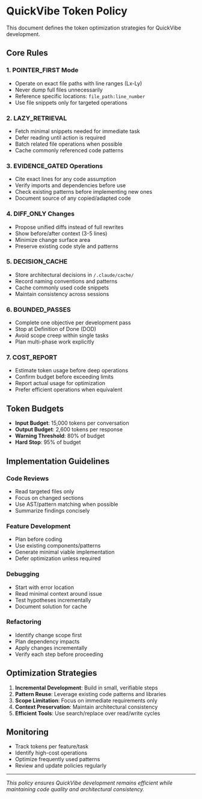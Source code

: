 # QuickVibe Token Policy

This document defines the token optimization strategies for QuickVibe development.

## Core Rules

### 1. POINTER_FIRST Mode
- Operate on exact file paths with line ranges (Lx-Ly)
- Never dump full files unnecessarily
- Reference specific locations: `file_path:line_number`
- Use file snippets only for targeted operations

### 2. LAZY_RETRIEVAL
- Fetch minimal snippets needed for immediate task
- Defer reading until action is required
- Batch related file operations when possible
- Cache commonly referenced code patterns

### 3. EVIDENCE_GATED Operations
- Cite exact lines for any code assumption
- Verify imports and dependencies before use
- Check existing patterns before implementing new ones
- Document source of any copied/adapted code

### 4. DIFF_ONLY Changes
- Propose unified diffs instead of full rewrites
- Show before/after context (3-5 lines)
- Minimize change surface area
- Preserve existing code style and patterns

### 5. DECISION_CACHE
- Store architectural decisions in `/.claude/cache/`
- Record naming conventions and patterns
- Cache commonly used code snippets
- Maintain consistency across sessions

### 6. BOUNDED_PASSES
- Complete one objective per development pass
- Stop at Definition of Done (DOD)
- Avoid scope creep within single tasks
- Plan multi-phase work explicitly

### 7. COST_REPORT
- Estimate token usage before deep operations
- Confirm budget before exceeding limits
- Report actual usage for optimization
- Prefer efficient operations when equivalent

## Token Budgets

- **Input Budget**: 15,000 tokens per conversation
- **Output Budget**: 2,600 tokens per response
- **Warning Threshold**: 80% of budget
- **Hard Stop**: 95% of budget

## Implementation Guidelines

### Code Reviews
- Read targeted files only
- Focus on changed sections
- Use AST/pattern matching when possible
- Summarize findings concisely

### Feature Development
- Plan before coding
- Use existing components/patterns
- Generate minimal viable implementation
- Defer optimization unless required

### Debugging
- Start with error location
- Read minimal context around issue
- Test hypotheses incrementally
- Document solution for cache

### Refactoring
- Identify change scope first
- Plan dependency impacts
- Apply changes incrementally
- Verify each step before proceeding

## Optimization Strategies

1. **Incremental Development**: Build in small, verifiable steps
2. **Pattern Reuse**: Leverage existing code patterns and libraries
3. **Scope Limitation**: Focus on immediate requirements only
4. **Context Preservation**: Maintain architectural consistency
5. **Efficient Tools**: Use search/replace over read/write cycles

## Monitoring

- Track tokens per feature/task
- Identify high-cost operations
- Optimize frequently used patterns
- Review and update policies regularly

---

*This policy ensures QuickVibe development remains efficient while maintaining code quality and architectural consistency.*
